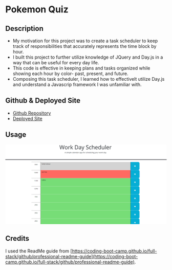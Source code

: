 # Pokemon Quiz

## Description

- My motivation for this project was to create a task scheduler to keep track of responsibilities that accurately represents the time block by hour.
- I built this project to further utilize knowledge of JQuery and Day.js in a way that can be useful for every day life.
- This code is effective in keeping plans and tasks organized while showing each hour by color- past, present, and future.
- Composing this task scheduler, I learned how to effectivelt utilize Day.js and understand a Javascrip framework I was unfamiliar with.

## Github & Deployed Site
- [Github Repository](https://github.com/Celyph/pokemon-quiz)
- [Deployed Site](https://celyph.github.io/pokemon-quiz/)

## Usage

![Screenshot of the deployed website.](./assets/images/screenshot.png)


## Credits

I used the ReadMe guide from [https://coding-boot-camp.github.io/full-stack/github/professional-readme-guide](https://coding-boot-camp.github.io/full-stack/github/professional-readme-guide).